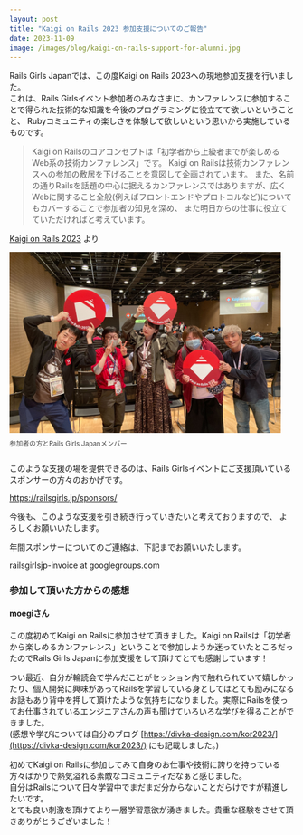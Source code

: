 ```yaml
---
layout: post
title: "Kaigi on Rails 2023 参加支援についてのご報告"
date: 2023-11-09
image: /images/blog/kaigi-on-rails-support-for-alumni.jpg
---
```


<style type="text/css">
div.photos {
    display: flex;
    flex-wrap: wrap;
    justify-content: space-between;
    margin-bottom: 1em;
}

div.photos img.photo {
    max-width: 480px;
    width: 100%;
    aspect-ratio: 3 / 2;
    object-fit: cover;
}

div.photos .caption {
    font-size:smaller;
    color: #444;
    margin-top: 0.5em;
}
</style>

Rails Girls Japanでは、この度Kaigi on Rails 2023への現地参加支援を行いました。  
これは、Rails Girlsイベント参加者のみなさまに、カンファレンスに参加することで得られた技術的な知識を今後のプログラミングに役立てて欲しいということと、
Rubyコミュニティの楽しさを体験して欲しいという思いから実施しているものです。

<blockquote>
  <p>
    Kaigi on Railsのコアコンセプトは「初学者から上級者までが楽しめるWeb系の技術カンファレンス」です。
    Kaigi on Railsは技術カンファレンスへの参加の敷居を下げることを意図して企画されています。
    また、名前の通りRailsを話題の中心に据えるカンファレンスではありますが、広くWebに関すること全般(例えばフロントエンドやプロトコルなど)についてもカバーすることで参加者の知見を深め、
    また明日からの仕事に役立てていただければと考えています。
  </p>
</blockquote>

[Kaigi on Rails 2023](https://kaigionrails.org/2023/) より

<div class="photos">
  <div>
    <img class="photo" src="/images/blog/kaigi-on-rails-support-for-alumni.jpg" alt="参加者の方とRails Girls Japanメンバー">
    <p class="caption">参加者の方とRails Girls Japanメンバー</p>
  </div>
</div>

このような支援の場を提供できるのは、Rails Girlsイベントにご支援頂いているスポンサーの方々のおかげです。

<a href="https://railsgirls.jp/sponsors/">https://railsgirls.jp/sponsors/</a>

今後も、このような支援を引き続き行っていきたいと考えておりますので、 よろしくお願いいたします。

年間スポンサーについてのご連絡は、下記までお願いいたします。

railsgirlsjp-invoice at googlegroups.com

### 参加して頂いた方からの感想

#### moegiさん

この度初めてKaigi on Railsに参加させて頂きました。Kaigi on Railsは「初学者から楽しめるカンファレンス」ということで参加しようか迷っていたところだったのでRails Girls Japanに参加支援をして頂けてとても感謝しています！

つい最近、自分が輪読会で学んだことがセッション内で触れられていて嬉しかったり、個人開発に興味があってRailsを学習している身としてはとても励みになるお話もあり背中を押して頂けたような気持ちになりました。実際にRailsを使ってお仕事されているエンジニアさんの声も聞けていろいろな学びを得ることができました。  
(感想や学びについては自分のブログ [https://divka-design.com/kor2023/](https://divka-design.com/kor2023/) にも記載しました。)

初めてKaigi on Railsに参加してみて自身のお仕事や技術に誇りを持っている方々ばかりで熱気溢れる素敵なコミュニティだなぁと感じました。  
自分はRailsについて日々学習中でまだまだ分からないことだらけですが精進したいです。  
とても良い刺激を頂けてより一層学習意欲が湧きました。貴重な経験をさせて頂きありがとうございました！
